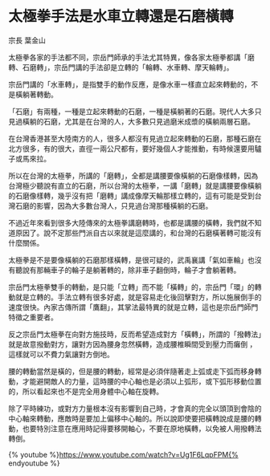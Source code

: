 # 太極拳手法是水車立轉還是石磨橫轉

宗長
葉金山

太極拳各家的手法都不同，宗岳門師承的手法尤其特異，像各家太極拳都講「磨轉、石磨轉」，宗岳門講的手法卻是立轉的「輪轉、水車轉、摩天輪轉」。

宗岳門講的「水車轉」，是指雙手的動作反應，是像水車一樣直立起來轉動的，不是橫躺著轉動。

「石磨」有兩種，一種是立起來轉動的石磨，一種是橫躺著的石磨。現代人大多只見過橫躺的石磨，尤其是在台灣的人，大多數只見過磨米成漿的橫躺兩層石磨。

在台灣香港甚至大陸南方的人，很多人都沒有見過立起來轉動的石磨，那種石磨在北方很多，有的很大，直徑一兩公尺都有，要好幾個人才能推動，有時候還要用驢子或馬來拉。

所以在台灣的太極拳，所講的「磨轉」，全都是講腰要像橫躺的石磨像樣轉，因為台灣極少聽說有直立的石磨，所以台灣的太極拳，一講「磨轉」就是講腰要像橫躺 的石磨像樣轉，幾乎沒有把「磨轉」講成像摩天輪那樣立轉的，這有可能是受到台灣石磨的影響，因為大多數台灣人，只見過台灣那種橫躺的石磨。

不過近年來看到很多大陸傳來的太極拳講磨轉時，也都是講腰的橫轉，我們就不知道原因了。說不定那些門派自古以來就是這麼講的，和台灣的石磨橫著轉可能沒有什麼關係。

太極拳是不是要像橫躺的石磨那樣橫轉，是很可疑的，武禹襄講「氣如車輪」也沒有聽說有那輛車子的輪子是躺著轉的，除非車子翻倒時，輪子才會躺著轉。

宗岳門太極拳雙手的轉動，是只能「立轉」而不能「橫轉」的，宗岳門「環」的轉動就是立轉的。手法立轉有很多好處，就是容易走化後回擊對方，所以施展倒手的速度很快。內家古傳所謂「鷹翻」，其掌法最特異的就是立轉，這也是宗岳門師門特徵之重要者。

反之宗岳門太極拳在向對方施技時，反而希望造成對方「橫轉」，所謂的「撥轉法」就是故意撥動對方，讓對方因為腰身忽然橫轉，造成腰椎瞬間受到壓力而癱倒 ，這樣就可以不費力氣讓對方倒地。

腰的轉動當然是橫的，但是腰的轉動，經常是必須伴隨著走上弧或走下弧而移身轉動，才能避開敵人的力量，這時腰的中心軸也是必須以上弧形，或下弧形移動位置的，所以看起來也不是完全用身體中心軸在旋轉。

除了平時練功，或對方力量根本沒有影響到自己時，才會真的完全以頭頂到會陰的中心軸來轉動，應敵時是要加上偏移中心軸的。所以說即使要把橫轉說成是腰的轉動，也要特別注意在應用時記得要移開軸心，不要在原地橫轉，以免被人用撥轉法轉倒。

{% youtube %}https://www.youtube.com/watch?v=Ug1F6LqpFPM{% endyoutube %}